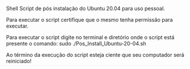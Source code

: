 Shell Script de pós instalação do Ubuntu 20.04 para uso pessoal.

Para executar o script certifique que o mesmo tenha permissão para executar.

Para executar o script digite no terminal e diretório onde o script está presente o comando: 
sudo ./Pos_Install_Ubuntu-20-04.sh

Ao término da execução do script esteja ciente que seu computador será reiniciado!